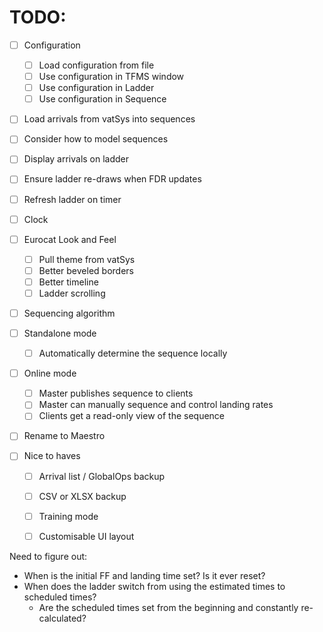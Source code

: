 # TODO:

- [ ] Configuration
    - [ ] Load configuration from file
    - [ ] Use configuration in TFMS window
    - [ ] Use configuration in Ladder
    - [ ] Use configuration in Sequence

- [ ] Load arrivals from vatSys into sequences
- [ ] Consider how to model sequences
- [ ] Display arrivals on ladder
- [ ] Ensure ladder re-draws when FDR updates
- [ ] Refresh ladder on timer
- [ ] Clock

- [ ] Eurocat Look and Feel
    - [ ] Pull theme from vatSys
    - [ ] Better beveled borders
    - [ ] Better timeline
    - [ ] Ladder scrolling

- [ ] Sequencing algorithm
- [ ] Standalone mode
    - [ ] Automatically determine the sequence locally
- [ ] Online mode
    - [ ] Master publishes sequence to clients
    - [ ] Master can manually sequence and control landing rates
    - [ ] Clients get a read-only view of the sequence

- [ ] Rename to Maestro

- [ ] Nice to haves
    - [ ] Arrival list / GlobalOps backup
    - [ ] CSV or XLSX backup
    - [ ] Training mode
    - [ ] Customisable UI layout


Need to figure out:
- When is the initial FF and landing time set? Is it ever reset?
- When does the ladder switch from using the estimated times to scheduled times?
    - Are the scheduled times set from the beginning and constantly re-calculated?
    